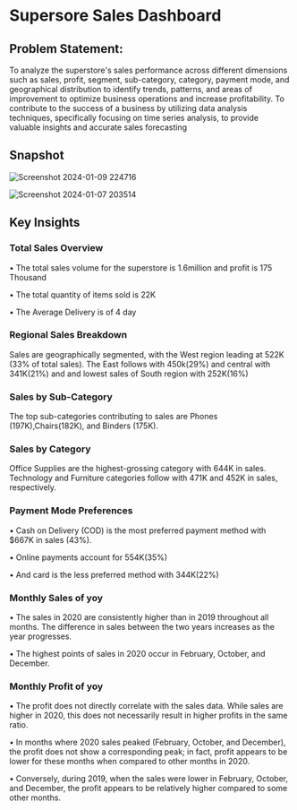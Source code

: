 # Supersore Sales Dashboard

## Problem Statement:
To analyze the superstore's sales performance across different dimensions such as sales, profit, segment, sub-category, category, payment mode, and geographical distribution to identify trends, patterns, and areas of improvement to optimize business operations and increase profitability. To contribute to the success of a business by utilizing data analysis techniques, specifically focusing on time series analysis, to provide valuable insights and accurate sales forecasting

## Snapshot

![Screenshot 2024-01-09 224716](https://github.com/missrakhi/Superstore-Sales-Dashboard/assets/154977141/4e5bd48e-db4d-42b6-a711-bc026e584ea0)

![Screenshot 2024-01-07 203514](https://github.com/missrakhi/Superstore-Sales-Dashboard/assets/154977141/00c1cb43-af6c-4894-a8a4-f267abce82a9)


## Key Insights

### Total Sales Overview

•	The total sales volume for the superstore is 1.6million and profit is 175 Thousand

•	The total quantity of items sold is 22K

•	The Average Delivery is of 4 day

### Regional Sales Breakdown
Sales are geographically segmented, with the West region leading at 522K (33% of total sales).
 The East follows with 450k(29%) and central with 341K(21%) and and lowest sales of South region with 252K(16%)

### Sales by Sub-Category
The top sub-categories contributing to sales are Phones (197K),Chairs(182K), and Binders (175K).

### Sales by Category
Office Supplies are the highest-grossing category with 644K in sales. Technology and Furniture categories follow with 471K and 452K in sales, respectively.



### Payment Mode Preferences
•	Cash on Delivery (COD) is the most preferred payment method with $667K in sales (43%).

•	Online payments account for 554K(35%) 

•	And card is the less preferred method with 344K(22%) 

### Monthly Sales of yoy
•	The sales in 2020 are consistently higher than in 2019 throughout all months. The difference in sales between the two years increases as the year progresses.

•	The highest points of sales in 2020 occur in February, October, and December.

### Monthly Profit of yoy
•	The profit does not directly correlate with the sales data. While sales are higher in 2020, this does not necessarily result in higher profits in the same ratio.

•	In months where 2020 sales peaked (February, October, and December), the profit does not show a corresponding peak; in fact, profit appears to be lower for these months when compared to other months in 2020.

•	Conversely, during 2019, when the sales were lower in February, October, and December, the profit appears to be relatively higher compared to some other months.






